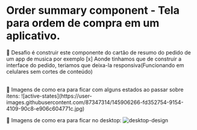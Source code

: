 # Order summary component - Tela para ordem de compra em um aplicativo. 

🎯 Desafio é construir este componente do cartão de resumo do pedido de um app de musica por exemplo
[x] Aonde tinhamos que de construir a interface do pedido, teriamos que deixa-la responsiva(Funcionando em celulares sem cortes de conteúdo)

<br>
📑 Imagens de como era para ficar com alguns estados ao passar sobre itens:
![active-states](https://user-images.githubusercontent.com/87347314/145906266-fd352754-9154-4109-90c8-e906c604771c.jpg)

📑 Imagens de como era para ficar no desktop:
![desktop-design](https://user-images.githubusercontent.com/87347314/145906120-6c3967b6-5834-4b8a-8e60-d0975557a8f2.jpg)
